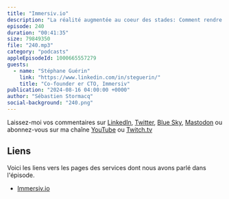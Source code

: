 ```yaml
---
title: "Immersiv.io"
description: "La réalité augmentée au coeur des stades: Comment rendre les matchs de sport encore plus immersifs ? Stéphane Guérin, co-fondateur d'Immersiv.io, nous dévoile les secrets de la réalité augmentée appliquée au sport. Grâce à AWS, Immersiv.io offre aux fans une expérience unique, qu'ils soient au stade ou à la maison. De l'Edge Computing à la vision par ordinateur, découvrez comment les technologies d'Amazon Web Services permettent de révolutionner le monde du sport"
episode: 240
duration: "00:41:35"
size: 79849350
file: "240.mp3"
category: "podcasts"
appleEpisodeId: 1000665557279
guests:
  - name: "Stéphane Guérin"
    link: "https://www.linkedin.com/in/steguerin/"
    title: "Co-founder er CTO, Immersiv"
publication: "2024-08-16 04:00:00 +0000"
author: "Sébastien Stormacq"
social-background: "240.png"
---
```


Laissez-moi vos commentaires sur [LinkedIn](https://www.linkedin.com/in/sebastienstormacq/), [Twitter](https://twitter.com/sebsto), [Blue Sky](https://bsky.app/profile/sebsto.bsky.social), [Mastodon](https://awscommunity.social/@sebsto) ou abonnez-vous sur ma chaîne [YouTube](https://www.youtube.com/sebsto) ou [Twitch.tv](https://www.twitch.tv/sebAWS)

## Liens

Voici les liens vers les pages des services dont nous avons parlé dans l'épisode.

- [Immersiv.io](https://www.immersiv.io/)
